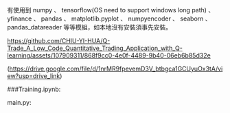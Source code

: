 有使用到 numpy 、 tensorflow(OS need to support windows long path) 、 yfinance 、 pandas 、 matplotlib.pyplot 、 numpyencoder 、 seaborn 、 pandas_datareader  等等模組，如本地沒有安裝須事先安裝。


https://github.com/CHIU-YI-HUA/Q-Trade_A_Low_Code_Quantitative_Trading_Application_with_Q-learning/assets/107909311/868f9cc0-4e0f-4489-9b40-06eb6b85d32e

(https://drive.google.com/file/d/1nrMR9fpevemD3V_btbgca1GCUyuOx3tA/view?usp=drive_link)


###Training.ipynb:

main.py:
